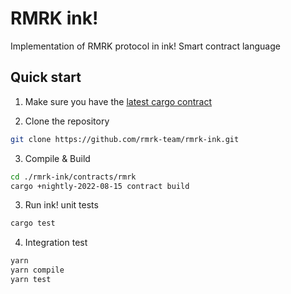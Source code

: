 # RMRK ink!

Implementation of RMRK protocol in ink! Smart contract language


## Quick start

1. Make sure you have the [latest cargo contract](https://crates.io/crates/cargo-contract)


2. Clone the repository

```sh
git clone https://github.com/rmrk-team/rmrk-ink.git
```

3. Compile & Build

```sh
cd ./rmrk-ink/contracts/rmrk
cargo +nightly-2022-08-15 contract build
```

3. Run ink! unit tests

```sh
cargo test
```

4. Integration test
```sh
yarn
yarn compile
yarn test
````

